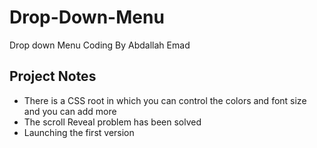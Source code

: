 # Drop-Down-Menu
Drop down Menu Coding By Abdallah Emad

## Project Notes
- There is a CSS root in which you can control the colors and font size and you can add more
- The scroll Reveal problem has been solved
- Launching the first version
